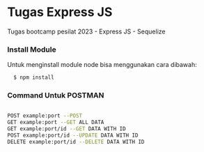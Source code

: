 # Tugas Express JS

Tugas bootcamp pesilat 2023 - Express JS - Sequelize

### Install Module

Untuk menginstall module node bisa menggunakan cara dibawah:

```bash
  $ npm install
```

### Command Untuk POSTMAN

```bash

POST example:port --POST
GET example:port --GET ALL DATA
GET example:port/id --GET DATA WITH ID
POST example:port/id --UPDATE DATA WITH ID
DELETE example:port/id --DELETE DATA WITH ID

```
